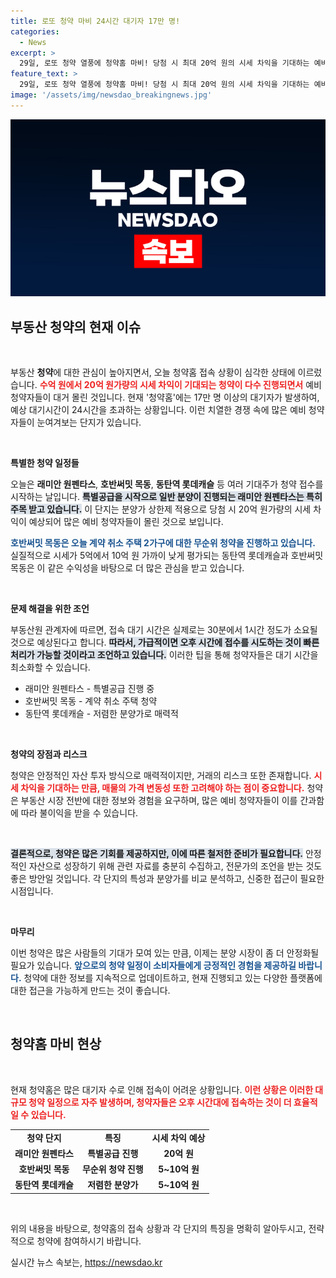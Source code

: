 ```yaml
---
title: 로또 청약 마비 24시간 대기자 17만 명!
categories:
  - News
excerpt: >
  29일, 로또 청약 열풍에 청약홈 마비! 당첨 시 최대 20억 원의 시세 차익을 기대하는 예비 청약자들이 몰리며 대기자가 17만 명을 넘었습니다. 인기 단지들의 경쟁이 치열해지면서 접속이 힘든 상황, 빨리 들어가 보세요!
feature_text: >
  29일, 로또 청약 열풍에 청약홈 마비! 당첨 시 최대 20억 원의 시세 차익을 기대하는 예비 청약자들이 몰리며 대기자가 17만 명을 넘었습니다. 인기 단지들의 경쟁이 치열해지면서 접속이 힘든 상황, 빨리 들어가 보세요!
image: '/assets/img/newsdao_breakingnews.jpg'
---
```


<p><img src="/assets/img/newsdao_breakingnews.jpg" alt="pcversion 속보" /></p>

<h2 data-ke-size="size26">부동산 청약의 현재 이슈</h2>

<p data-ke-size="size16">&nbsp;</p>

<p>부동산 <b>청약</b>에 대한 관심이 높아지면서, 오늘 청약홈 접속 상황이 심각한 상태에 이르렀습니다. <b><span style="color: #ee2323;">수억 원에서 20억 원가량의 시세 차익이 기대되는 청약이 다수 진행되면서</span></b> 예비 청약자들이 대거 몰린 것입니다. 현재 '청약홈'에는 17만 명 이상의 대기자가 발생하여, 예상 대기시간이 24시간을 초과하는 상황입니다. 이런 치열한 경쟁 속에 많은 예비 청약자들이 눈여겨보는 단지가 있습니다. </p>

<p data-ke-size="size16">&nbsp;</p>

<p><strong>특별한 청약 일정들</strong></p>

<p>오늘은 <b>래미안 원펜타스</b>, <b>호반써밋 목동</b>, <b>동탄역 롯데캐슬</b> 등 여러 기대주가 청약 접수를 시작하는 날입니다. <b><span style="background-color: #21538527;">특별공급을 시작으로 일반 분양이 진행되는 래미안 원펜타스는 특히 주목 받고 있습니다.</span></b> 이 단지는 분양가 상한제 적용으로 당첨 시 20억 원가량의 시세 차익이 예상되어 많은 예비 청약자들이 몰린 것으로 보입니다. </p>

<p><b><span style="color: #1a5490;">호반써밋 목동은 오늘 계약 취소 주택 2가구에 대한 무순위 청약을 진행하고 있습니다.</span></b> 실질적으로 시세가 5억에서 10억 원 가까이 낮게 평가되는 동탄역 롯데캐슬과 호반써밋 목동은 이 같은 수익성을 바탕으로 더 많은 관심을 받고 있습니다. </p>

<p data-ke-size="size16">&nbsp;</p>

<p><strong>문제 해결을 위한 조언</strong></p>

<p>부동산원 관계자에 따르면, 접속 대기 시간은 실제로는 30분에서 1시간 정도가 소요될 것으로 예상된다고 합니다. <b><span style="background-color: #21538527;">따라서, 가급적이면 오후 시간에 접수를 시도하는 것이 빠른 처리가 가능할 것이라고 조언하고 있습니다.</span></b> 이러한 팁을 통해 청약자들은 대기 시간을 최소화할 수 있습니다. </p>

<ul>
    <li>래미안 원펜타스 - 특별공급 진행 중</li>
    <li>호반써밋 목동 - 계약 취소 주택 청약</li>
    <li>동탄역 롯데캐슬 - 저렴한 분양가로 매력적</li>
</ul>

<p data-ke-size="size16">&nbsp;</p>

<p><strong>청약의 장점과 리스크</strong></p>

<p>청약은 안정적인 자산 투자 방식으로 매력적이지만, 거래의 리스크 또한 존재합니다. <b><span style="color: #ee2323;">시세 차익을 기대하는 만큼, 매물의 가격 변동성 또한 고려해야 하는 점이 중요합니다.</span></b> 청약은 부동산 시장 전반에 대한 정보와 경험을 요구하며, 많은 예비 청약자들이 이를 간과함에 따라 불이익을 받을 수 있습니다. </p>

<p data-ke-size="size16">&nbsp;</p>

<p><b><span style="background-color: #21538527;">결론적으로, 청약은 많은 기회를 제공하지만, 이에 따른 철저한 준비가 필요합니다.</span></b> 안정적인 자산으로 성장하기 위해 관련 자료를 충분히 수집하고, 전문가의 조언을 받는 것도 좋은 방안일 것입니다. 각 단지의 특성과 분양가를 비교 분석하고, 신중한 접근이 필요한 시점입니다. </p>

<p data-ke-size="size16">&nbsp;</p> 

<p><strong>마무리</strong></p>

<p>이번 청약은 많은 사람들의 기대가 모여 있는 만큼, 이제는 분양 시장이 좀 더 안정화될 필요가 있습니다. <b><span style="color: #1a5490;">앞으로의 청약 일정이 소비자들에게 긍정적인 경험을 제공하길 바랍니다.</span></b>  청약에 대한 정보를 지속적으로 업데이트하고, 현재 진행되고 있는 다양한 플랫폼에 대한 접근을 가능하게 만드는 것이 좋습니다. </p>

<p data-ke-size="size16">&nbsp;</p> 

<h2 data-ke-size="size26">청약홈 마비 현상</h2> 

<p data-ke-size="size16">&nbsp;</p> 

<p>현재 청약홈은 많은 대기자 수로 인해 접속이 어려운 상황입니다. <b><span style="color: #ee2323;">이런 상황은 이러한 대규모 청약 일정으로 자주 발생하며, 청약자들은 오후 시간대에 접속하는 것이 더 효율적일 수 있습니다.</span></b> </p>

<table>
    <tr>
        <td style="text-align: center; height: 17px;"><b>청약 단지</b></td>
        <td style="text-align: center; height: 17px;"><b>특징</b></td>
        <td style="text-align: center; height: 17px;"><b>시세 차익 예상</b></td>
    </tr>
    <tr>
        <td style="text-align: center; height: 17px;"><b>래미안 원펜타스</b></td>
        <td style="text-align: center; height: 17px;"><b>특별공급 진행</b></td>
        <td style="text-align: center; height: 17px;"><b>20억 원</b></td>
    </tr>
    <tr>
        <td style="text-align: center; height: 17px;"><b>호반써밋 목동</b></td>
        <td style="text-align: center; height: 17px;"><b>무순위 청약 진행</b></td>
        <td style="text-align: center; height: 17px;"><b>5~10억 원</b></td>
    </tr>
    <tr>
        <td style="text-align: center; height: 17px;"><b>동탄역 롯데캐슬</b></td>
        <td style="text-align: center; height: 17px;"><b>저렴한 분양가</b></td>
        <td style="text-align: center; height: 17px;"><b>5~10억 원</b></td>
    </tr>
</table>

<p data-ke-size="size16">&nbsp;</p> 

<p>위의 내용을 바탕으로, 청약홈의 접속 상황과 각 단지의 특징을 명확히 알아두시고, 전략적으로 청약에 참여하시기 바랍니다.</p>
실시간 뉴스 속보는, <a href="https://newsdao.kr" rel="dofollow">https://newsdao.kr</a>


